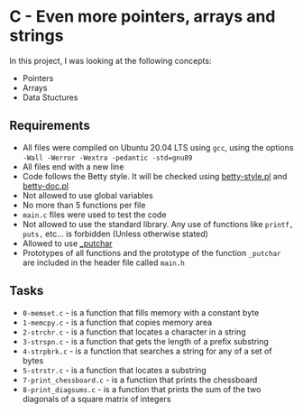 # C - Even more pointers, arrays and strings

In this project, I was looking at the following concepts:

- Pointers
- Arrays
- Data Stuctures

## Requirements

- All files were compiled on Ubuntu 20.04 LTS using `gcc`, using the options `-Wall -Werror -Wextra -pedantic -std=gnu89`
- All files end with a new line
- Code follows the Betty style. It will be checked using [betty-style.pl](https://github.com/holbertonschool/Betty/blob/master/betty-style.pl) and [betty-doc.pl](https://github.com/holbertonschool/Betty/blob/master/betty-doc.pl)
- Not allowed to use global variables
- No more than 5 functions per file
- `main.c` files were used to test the code
- Not allowed to use the standard library. Any use of functions like `printf, puts,` etc… is forbidden (Unless otherwise stated)
- Allowed to use [\_putchar](https://github.com/holbertonschool/_putchar.c/blob/master/_putchar.c)
- Prototypes of all functions and the prototype of the function `_putchar` are included in the header file called `main.h`

## Tasks

- `0-memset.c` - is a function that fills memory with a constant byte
- `1-memcpy.c` - is a function that copies memory area
- `2-strchr.c` - is a function that locates a character in a string
- `3-strspn.c` - is a function that gets the length of a prefix substring
- `4-strpbrk.c` - is a function that searches a string for any of a set of bytes
- `5-strstr.c` - is a function that locates a substring
- `7-print_chessboard.c` - is a function that prints the chessboard
- `8-print_diagsums.c` - is a function that prints the sum of the two diagonals of a square matrix of integers
